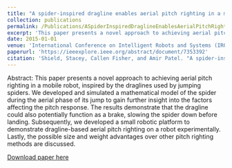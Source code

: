 ```yaml
---
title: "A spider-inspired dragline enables aerial pitch righting in a mobile robot"
collection: publications
permalink: /Publications/ASpiderInspiredDraglineEnablesAerialPitchRightingInAMobileRobot
excerpt: 'This paper presents a novel approach to achieving aerial pitch righting in a mobile robot, inspired by the draglines used by jumping spiders. We developed and simulated a mathematical model of the spider during the aerial phase of its jump to gain further insight into the factors affecting the pitch response. The results demonstrate that the dragline could also potentially function as a brake, slowing the spider down before landing. Subsequently, we developed a small robotic platform to demonstrate dragline-based aerial pitch righting on a robot experimentally. Lastly, the possible size and weight advantages over other pitch righting methods are discussed.'
date: 2015-01-01
venue: 'International Conference on Intelligent Robots and Systems (IROS)'
paperurl: 'https://ieeexplore.ieee.org/abstract/document/7353392'
citation: 'Shield, Stacey, Callen Fisher, and Amir Patel. "A spider-inspired dragline enables aerial pitch righting in a mobile robot." 2015 IEEE/RSJ International Conference on Intelligent Robots and Systems (IROS). IEEE, 2015.'
---
```

Abstract: This paper presents a novel approach to achieving aerial pitch righting in a mobile robot, inspired by the draglines used by jumping spiders. We developed and simulated a mathematical model of the spider during the aerial phase of its jump to gain further insight into the factors affecting the pitch response. The results demonstrate that the dragline could also potentially function as a brake, slowing the spider down before landing. Subsequently, we developed a small robotic platform to demonstrate dragline-based aerial pitch righting on a robot experimentally. Lastly, the possible size and weight advantages over other pitch righting methods are discussed.

[Download paper here](http://Callen-Fisher.github.io/Publications/FlipBotALizardInspiredStuntRobot.pdf)


